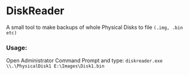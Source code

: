 # DiskReader
A small tool to make backups of whole Physical Disks to file `(.img, .bin etc)`

### Usage:
Open Administrator Command Prompt and type:
`diskreader.exe \\.\PhysicalDisk1 E:\Images\Disk1.bin`
